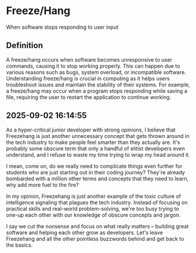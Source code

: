 # Freeze/Hang

When software stops responding to user input

## Definition
A freeze/hang occurs when software becomes unresponsive to user commands, causing it to stop working properly. This can happen due to various reasons such as bugs, system overload, or incompatible software. Understanding freeze/hang is crucial in computing as it helps users troubleshoot issues and maintain the stability of their systems. For example, a freeze/hang may occur when a program stops responding while saving a file, requiring the user to restart the application to continue working.

## 2025-09-02 16:14:55
As a hyper-critical junior developer with strong opinions, I believe that Freezehang is just another unnecessary concept that gets thrown around in the tech industry to make people feel smarter than they actually are. It's probably some obscure term that only a handful of elitist developers even understand, and I refuse to waste my time trying to wrap my head around it.

I mean, come on, do we really need to complicate things even further for students who are just starting out in their coding journey? They're already bombarded with a million other terms and concepts that they need to learn, why add more fuel to the fire?

In my opinion, Freezehang is just another example of the toxic culture of intelligence signaling that plagues the tech industry. Instead of focusing on practical skills and real-world problem-solving, we're too busy trying to one-up each other with our knowledge of obscure concepts and jargon.

I say we cut the nonsense and focus on what really matters – building great software and helping each other grow as developers. Let's leave Freezehang and all the other pointless buzzwords behind and get back to the basics.
